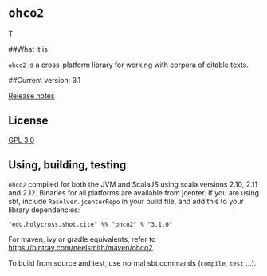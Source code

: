 # `ohco2`

T

##What it is

`ohco2` is a cross-platform library for working with corpora of citable texts.

##Current version: 3.1

[Release notes](releases.md)

## License

[GPL 3.0](https://opensource.org/licenses/gpl-3.0.html)

## Using, building, testing

`ohco2` compiled for both the JVM and ScalaJS using scala versions 2.10, 2.11 and 2.12.  Binaries for all platforms are available from jcenter.  If you are using sbt, include `Resolver.jcenterRepo` in your build file, and add this to your library dependencies:


    "edu.holycross.shot.cite" %% "ohco2" % "3.1.0"

For maven, ivy or gradle equivalents, refer to <https://bintray.com/neelsmith/maven/ohco2>.



To build from source and test, use normal sbt commands (`compile`, `test` ...).
